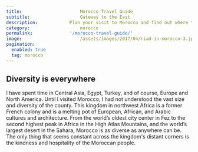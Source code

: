 ```yaml
---
title:						Morocco Travel Guide
subtitle:					Gateway to the East
description:			Plan your visit to Morocco and find out where to go and what to do in Morocco. Read about itineraries, activities, places to stay and travel essentials.
category:					morocco
permalink: 				'/morocco-travel-guide/'
image:						/assets/images/2017/04/riad-in-morocco-3.jpg
pagination: 
  enabled: true
  tag: morocco
---
```


## Diversity is everywhere

I have spent time in Central Asia, Egypt, Turkey, and of course, Europe and North America. Until I visited Morocco, I had not understood the vast size and diversity of the county. This kingdom in northwest Africa is a former French colony and is a melting pot of European, African, and Arabic cultures and architecture. From the world’s oldest city center in Fez to the second highest peak in Africa in the High Atlas Mountains, and the world’s largest desert in the Sahara, Morocco is as diverse as anywhere can be. The only thing that seems constant across the kingdom's distant corners is the kindness and hospitality of the Moroccan people.